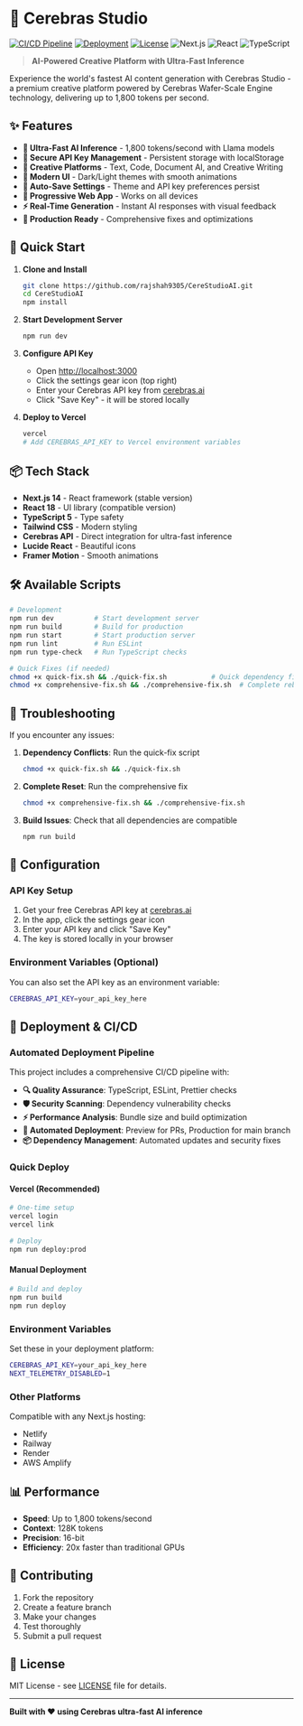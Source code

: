 # 🧠 Cerebras Studio

[![CI/CD Pipeline](https://github.com/rajshah9305/CereStudioAI/actions/workflows/deploy.yml/badge.svg)](https://github.com/rajshah9305/CereStudioAI/actions/workflows/deploy.yml)
[![Deployment](https://img.shields.io/badge/Deployed%20on-Vercel-black?style=flat&logo=vercel)](https://cerestudioai.vercel.app)
[![License](https://img.shields.io/badge/License-MIT-green.svg)](LICENSE)
![Next.js](https://img.shields.io/badge/Next.js-14-black?style=flat&logo=next.js)
![React](https://img.shields.io/badge/React-18-blue?style=flat&logo=react)
![TypeScript](https://img.shields.io/badge/TypeScript-5-blue?style=flat&logo=typescript)

> **AI-Powered Creative Platform with Ultra-Fast Inference**

Experience the world's fastest AI content generation with Cerebras Studio - a premium creative platform powered by Cerebras Wafer-Scale Engine technology, delivering up to 1,800 tokens per second.

## ✨ Features

- **🚀 Ultra-Fast AI Inference** - 1,800 tokens/second with Llama models
- **🔐 Secure API Key Management** - Persistent storage with localStorage
- **🎨 Creative Platforms** - Text, Code, Document AI, and Creative Writing
- **🌙 Modern UI** - Dark/Light themes with smooth animations
- **💾 Auto-Save Settings** - Theme and API key preferences persist
- **📱 Progressive Web App** - Works on all devices
- **⚡ Real-Time Generation** - Instant AI responses with visual feedback
- **🔧 Production Ready** - Comprehensive fixes and optimizations

## 🚀 Quick Start

1. **Clone and Install**
   ```bash
   git clone https://github.com/rajshah9305/CereStudioAI.git
   cd CereStudioAI
   npm install
   ```

2. **Start Development Server**
   ```bash
   npm run dev
   ```

3. **Configure API Key**
   - Open [http://localhost:3000](http://localhost:3000)
   - Click the settings gear icon (top right)
   - Enter your Cerebras API key from [cerebras.ai](https://cerebras.ai)
   - Click "Save Key" - it will be stored locally

4. **Deploy to Vercel**
   ```bash
   vercel
   # Add CEREBRAS_API_KEY to Vercel environment variables
   ```

## 📦 Tech Stack

- **Next.js 14** - React framework (stable version)
- **React 18** - UI library (compatible version)
- **TypeScript 5** - Type safety
- **Tailwind CSS** - Modern styling
- **Cerebras API** - Direct integration for ultra-fast inference
- **Lucide React** - Beautiful icons
- **Framer Motion** - Smooth animations

## 🛠️ Available Scripts

```bash
# Development
npm run dev          # Start development server
npm run build        # Build for production
npm run start        # Start production server
npm run lint         # Run ESLint
npm run type-check   # Run TypeScript checks

# Quick Fixes (if needed)
chmod +x quick-fix.sh && ./quick-fix.sh           # Quick dependency fixes
chmod +x comprehensive-fix.sh && ./comprehensive-fix.sh  # Complete rebuild
```

## 🔧 Troubleshooting

If you encounter any issues:

1. **Dependency Conflicts**: Run the quick-fix script
   ```bash
   chmod +x quick-fix.sh && ./quick-fix.sh
   ```

2. **Complete Reset**: Run the comprehensive fix
   ```bash
   chmod +x comprehensive-fix.sh && ./comprehensive-fix.sh
   ```

3. **Build Issues**: Check that all dependencies are compatible
   ```bash
   npm run build
   ```

## 🔧 Configuration

### API Key Setup
1. Get your free Cerebras API key at [cerebras.ai](https://cerebras.ai)
2. In the app, click the settings gear icon
3. Enter your API key and click "Save Key"
4. The key is stored locally in your browser

### Environment Variables (Optional)
You can also set the API key as an environment variable:
```bash
CEREBRAS_API_KEY=your_api_key_here
```

## 🚀 Deployment & CI/CD

### Automated Deployment Pipeline

This project includes a comprehensive CI/CD pipeline with:

- **🔍 Quality Assurance**: TypeScript, ESLint, Prettier checks
- **🛡️ Security Scanning**: Dependency vulnerability checks
- **⚡ Performance Analysis**: Bundle size and build optimization
- **🚀 Automated Deployment**: Preview for PRs, Production for main branch
- **📦 Dependency Management**: Automated updates and security fixes

### Quick Deploy

#### Vercel (Recommended)
```bash
# One-time setup
vercel login
vercel link

# Deploy
npm run deploy:prod
```

#### Manual Deployment
```bash
# Build and deploy
npm run build
npm run deploy
```

### Environment Variables
Set these in your deployment platform:
```bash
CEREBRAS_API_KEY=your_api_key_here
NEXT_TELEMETRY_DISABLED=1
```

### Other Platforms
Compatible with any Next.js hosting:
- Netlify
- Railway
- Render
- AWS Amplify

## 📊 Performance

- **Speed**: Up to 1,800 tokens/second
- **Context**: 128K tokens
- **Precision**: 16-bit
- **Efficiency**: 20x faster than traditional GPUs

## 🤝 Contributing

1. Fork the repository
2. Create a feature branch
3. Make your changes
4. Test thoroughly
5. Submit a pull request

## 📄 License

MIT License - see [LICENSE](LICENSE) file for details.

---

**Built with ❤️ using Cerebras ultra-fast AI inference**
